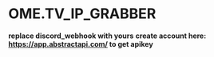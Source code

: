 # OME.TV_IP_GRABBER

**replace discord_webhook with yours** 
**create account here: https://app.abstractapi.com/ to get apikey**

